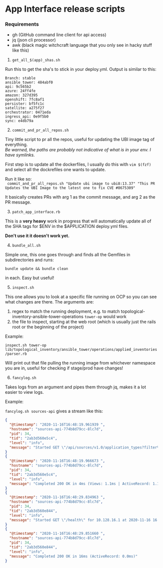 # App Interface release scripts

### Requirements
- gh (GitHub command line client for api access)
- jq (json cli processor)
- awk (black magic witchcraft language that you only see in hacky stuff like this)

1) `get_all_$(app)_shas.sh`

Run this to get the sha's to stick in your deploy.yml. 
Output is similar to this: 
```
Branch: stable
ansible_tower: 484abf0
api: 9c565b2
azure: 24ff4fe
amazon: 327d395
openshift: 7fc8af1
persister: bf5fc1c
satellite: a275f27
orchestrator: 0471eda
ingress_api: 0e9f5b0
sync: e4db79a
```

2) `commit_and_pr_all_repos.sh`

Tiny little script to pr all the repos, useful for updating the UBI image tag of everything.  
*Be warned, the paths are probably not indicative of what is in your env. I have symlinks.*

First step is to update all the dockerfiles, I usually do this with `vim $(fzf)` and select all the dockrefiles one wants to update. 

Run it like so:  
` commit_and_pr_all_repos.sh "Update ubi image to ubi8:13.37" "This PR Updates the UBI Image to the latest one to fix CVE #8675309"`  

It basically creates PRs with arg 1 as the commit message, and arg 2 as the PR message.

3) `patch_app_interface.rb`

This is a **very heavy** work in progress that will automatically update all of the SHA tags for $ENV in the $APPLICATION deploy.yml files.     

**Don't use it it doesn't work yet.**

4) `bundle_all.sh`

Simple one, this one goes through and finds all the Gemfiles in subdirectories and runs:   

`bundle update && bundle clean`   

in each. Easy but useful!

5) `inspect.sh`

This one allows you to look at a specific file running on OCP so you can see what changes are there. 
The arguments are:
1) regex to match the running deployment, e.g. to match topological-inventory-ansible-tower-operations `tower-op` would work
2) the file to inspect, starting at the web root (which is usually just the rails root or the beginning of the project)

Example:  

`inspect.sh tower-op lib/topological_inventory/ansible_tower/operations/applied_inventories/parser.rb`

Will print out that file pulling the running image from whichever namespace you are in, useful for checking if stage/prod have changes!

6) `fancylog.sh`

Takes logs from an argument and pipes them through jq, makes it a lot easier to view logs.

Example:

`fancylog.sh sources-api` gives a stream like this:

```json
{
  "@timestamp": "2020-11-16T16:48:19.961939 ",
  "hostname": "sources-api-774b8d79cc-8lc7d",
  "pid": 34,
  "tid": "2ab3d560e5c4",
  "level": "info",
  "message": "Started GET \"/api/sources/v1.0/application_types?filter%5Bname%5D=/insights/platform/cost-management\" for 10.129.16.12 at 2020-11-16 16:48:19 +0000"
}
{
  "@timestamp": "2020-11-16T16:48:19.966673 ",
  "hostname": "sources-api-774b8d79cc-8lc7d",
  "pid": 34,
  "tid": "2ab3d560e5c4",
  "level": "info",
  "message": "Completed 200 OK in 4ms (Views: 1.1ms | ActiveRecord: 1.1ms)"
}
{
  "@timestamp": "2020-11-16T16:48:29.834963 ",
  "hostname": "sources-api-774b8d79cc-8lc7d",
  "pid": 34,
  "tid": "2ab3d560e844",
  "level": "info",
  "message": "Started GET \"/health\" for 10.128.16.1 at 2020-11-16 16:48:29 +0000"
}
{
  "@timestamp": "2020-11-16T16:48:29.851660 ",
  "hostname": "sources-api-774b8d79cc-8lc7d",
  "pid": 34,
  "tid": "2ab3d560e844",
  "level": "info",
  "message": "Completed 200 OK in 16ms (ActiveRecord: 0.0ms)"
}
```
